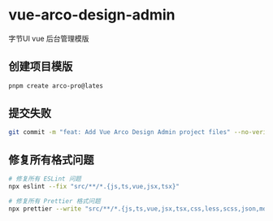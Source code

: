 # vue-arco-design-admin
字节UI vue 后台管理模版


## 创建项目模版

```bash
pnpm create arco-pro@lates
```


## 提交失败

```bash
git commit -m "feat: Add Vue Arco Design Admin project files" --no-verify
```


## 修复所有格式问题


```bash
# 修复所有 ESLint 问题
npx eslint --fix "src/**/*.{js,ts,vue,jsx,tsx}"

# 修复所有 Prettier 格式问题
npx prettier --write "src/**/*.{js,ts,vue,jsx,tsx,css,less,scss,json,md}"
```
